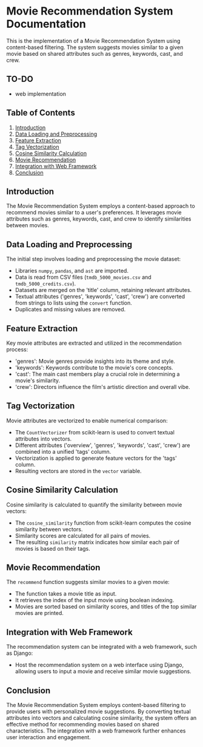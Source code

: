 # Movie Recommendation System Documentation

This is the implementation of a Movie Recommendation System using content-based filtering. The system suggests movies similar to a given movie based on shared attributes such as genres, keywords, cast, and crew.

## TO-DO
- web implementation

## Table of Contents

1. [Introduction](#introduction)
2. [Data Loading and Preprocessing](#data-loading-and-preprocessing)
3. [Feature Extraction](#feature-extraction)
4. [Tag Vectorization](#tag-vectorization)
5. [Cosine Similarity Calculation](#cosine-similarity-calculation)
6. [Movie Recommendation](#movie-recommendation)
7. [Integration with Web Framework](#integration-with-web-framework)
8. [Conclusion](#conclusion)

## Introduction

The Movie Recommendation System employs a content-based approach to recommend movies similar to a user's preferences. It leverages movie attributes such as genres, keywords, cast, and crew to identify similarities between movies.

## Data Loading and Preprocessing

The initial step involves loading and preprocessing the movie dataset:

- Libraries `numpy`, `pandas`, and `ast` are imported.
- Data is read from CSV files (`tmdb_5000_movies.csv` and `tmdb_5000_credits.csv`).
- Datasets are merged on the 'title' column, retaining relevant attributes.
- Textual attributes ('genres', 'keywords', 'cast', 'crew') are converted from strings to lists using the `convert` function.
- Duplicates and missing values are removed.

## Feature Extraction

Key movie attributes are extracted and utilized in the recommendation process:

- 'genres': Movie genres provide insights into its theme and style.
- 'keywords': Keywords contribute to the movie's core concepts.
- 'cast': The main cast members play a crucial role in determining a movie's similarity.
- 'crew': Directors influence the film's artistic direction and overall vibe.

## Tag Vectorization

Movie attributes are vectorized to enable numerical comparison:

- The `CountVectorizer` from scikit-learn is used to convert textual attributes into vectors.
- Different attributes ('overview', 'genres', 'keywords', 'cast', 'crew') are combined into a unified 'tags' column.
- Vectorization is applied to generate feature vectors for the 'tags' column.
- Resulting vectors are stored in the `vector` variable.

## Cosine Similarity Calculation

Cosine similarity is calculated to quantify the similarity between movie vectors:

- The `cosine_similarity` function from scikit-learn computes the cosine similarity between vectors.
- Similarity scores are calculated for all pairs of movies.
- The resulting `similarity` matrix indicates how similar each pair of movies is based on their tags.

## Movie Recommendation

The `recommend` function suggests similar movies to a given movie:

- The function takes a movie title as input.
- It retrieves the index of the input movie using boolean indexing.
- Movies are sorted based on similarity scores, and titles of the top similar movies are printed.

## Integration with Web Framework

The recommendation system can be integrated with a web framework, such as Django:

- Host the recommendation system on a web interface using Django, allowing users to input a movie and receive similar movie suggestions.

## Conclusion

The Movie Recommendation System employs content-based filtering to provide users with personalized movie suggestions. By converting textual attributes into vectors and calculating cosine similarity, the system offers an effective method for recommending movies based on shared characteristics. The integration with a web framework further enhances user interaction and engagement.
